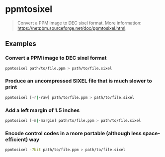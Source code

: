 # ppmtosixel

> Convert a PPM image to DEC sixel format. More information: <https://netpbm.sourceforge.net/doc/ppmtosixel.html>.

## Examples

### Convert a PPM image to DEC sixel format

```bash
ppmtosixel path/to/file.ppm > path/to/file.sixel
```

### Produce an uncompressed SIXEL file that is much slower to print

```bash
ppmtosixel [-r|-raw] path/to/file.ppm > path/to/file.sixel
```

### Add a left margin of 1.5 inches

```bash
ppmtosixel [-m|-margin] path/to/file.ppm > path/to/file.sixel
```

### Encode control codes in a more portable (although less space-efficient) way

```bash
ppmtosixel -7bit path/to/file.ppm > path/to/file.sixel
```
